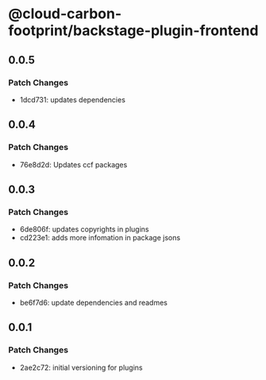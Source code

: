 # @cloud-carbon-footprint/backstage-plugin-frontend

## 0.0.5

### Patch Changes

- 1dcd731: updates dependencies

## 0.0.4

### Patch Changes

- 76e8d2d: Updates ccf packages

## 0.0.3

### Patch Changes

- 6de806f: updates copyrights in plugins
- cd223e1: adds more infomation in package jsons

## 0.0.2

### Patch Changes

- be6f7d6: update dependencies and readmes

## 0.0.1

### Patch Changes

- 2ae2c72: initial versioning for plugins
